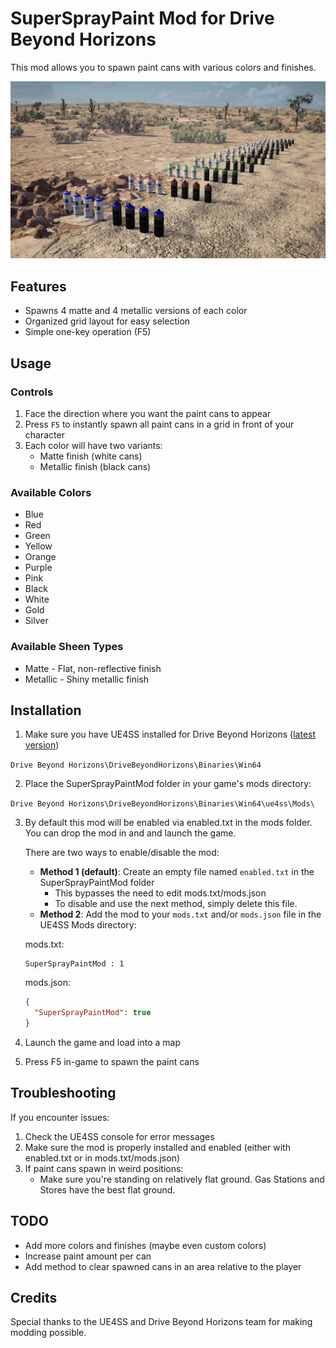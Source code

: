 # SuperSprayPaint Mod for Drive Beyond Horizons

This mod allows you to spawn paint cans with various colors and finishes.

<img src="screenshot.jpg" alt="Screenshot" width="600">

## Features

- Spawns 4 matte and 4 metallic versions of each color
- Organized grid layout for easy selection
- Simple one-key operation (F5)

## Usage

### Controls

1. Face the direction where you want the paint cans to appear
2. Press `F5` to instantly spawn all paint cans in a grid in front of your character
3. Each color will have two variants:
   - Matte finish (white cans)
   - Metallic finish (black cans)

### Available Colors

- Blue
- Red
- Green
- Yellow
- Orange
- Purple
- Pink
- Black
- White
- Gold
- Silver

### Available Sheen Types

- Matte - Flat, non-reflective finish
- Metallic - Shiny metallic finish

## Installation

1. Make sure you have UE4SS installed for Drive Beyond Horizons ([latest version](https://github.com/UE4SS-RE/RE-UE4SS))
   
`Drive Beyond Horizons\DriveBeyondHorizons\Binaries\Win64`

2. Place the SuperSprayPaintMod folder in your game's mods directory:
   
`Drive Beyond Horizons\DriveBeyondHorizons\Binaries\Win64\ue4ss\Mods\`

3. By default this mod will be enabled via enabled.txt in the mods folder. You can drop the mod in and and launch the game.

   There are two ways to enable/disable the mod:
   - **Method 1 (default)**: Create an empty file named `enabled.txt` in the SuperSprayPaintMod folder
     - This bypasses the need to edit mods.txt/mods.json
     - To disable and use the next method, simply delete this file.
   - **Method 2**: Add the mod to your `mods.txt` and/or `mods.json` file in the UE4SS Mods directory:

   mods.txt:
     ```
     SuperSprayPaintMod : 1
     ```
   mods.json:
     ```json
     {
       "SuperSprayPaintMod": true
     }
     ```
4. Launch the game and load into a map
5. Press F5 in-game to spawn the paint cans

## Troubleshooting

If you encounter issues:

1. Check the UE4SS console for error messages
2. Make sure the mod is properly installed and enabled (either with enabled.txt or in mods.txt/mods.json)
3. If paint cans spawn in weird positions:
   - Make sure you're standing on relatively flat ground. Gas Stations and Stores have the best flat ground.

## TODO

- Add more colors and finishes (maybe even custom colors)
- Increase paint amount per can
- Add method to clear spawned cans in an area relative to the player

## Credits

Special thanks to the UE4SS and Drive Beyond Horizons team for making modding possible.
